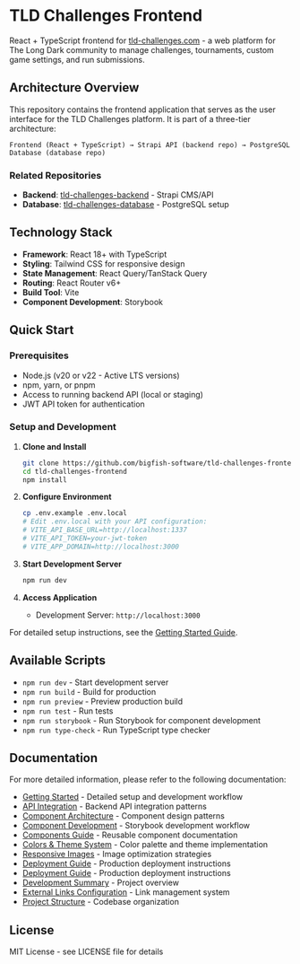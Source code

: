 # TLD Challenges Frontend

React + TypeScript frontend for [tld-challenges.com](https://tld-challenges.com) - a web platform for The Long Dark community to manage challenges, tournaments, custom game settings, and run submissions.

## Architecture Overview

This repository contains the frontend application that serves as the user interface for the TLD Challenges platform. It is part of a three-tier architecture:

```
Frontend (React + TypeScript) → Strapi API (backend repo) → PostgreSQL Database (database repo)
```

### Related Repositories
- **Backend**: [tld-challenges-backend](https://github.com/bigfish-software/tld-challenges-backend) - Strapi CMS/API
- **Database**: [tld-challenges-database](https://github.com/bigfish-software/tld-challenges-database) - PostgreSQL setup

## Technology Stack

- **Framework**: React 18+ with TypeScript
- **Styling**: Tailwind CSS for responsive design
- **State Management**: React Query/TanStack Query
- **Routing**: React Router v6+
- **Build Tool**: Vite
- **Component Development**: Storybook

## Quick Start

### Prerequisites
- Node.js (v20 or v22 - Active LTS versions)
- npm, yarn, or pnpm
- Access to running backend API (local or staging)
- JWT API token for authentication

### Setup and Development

1. **Clone and Install**
   ```bash
   git clone https://github.com/bigfish-software/tld-challenges-frontend.git
   cd tld-challenges-frontend
   npm install
   ```

2. **Configure Environment**
   ```bash
   cp .env.example .env.local
   # Edit .env.local with your API configuration:
   # VITE_API_BASE_URL=http://localhost:1337
   # VITE_API_TOKEN=your-jwt-token
   # VITE_APP_DOMAIN=http://localhost:3000
   ```

3. **Start Development Server**
   ```bash
   npm run dev
   ```

4. **Access Application**
   - Development Server: `http://localhost:3000`

For detailed setup instructions, see the [Getting Started Guide](docs/getting-started.md).

## Available Scripts

- `npm run dev` - Start development server
- `npm run build` - Build for production
- `npm run preview` - Preview production build
- `npm run test` - Run tests
- `npm run storybook` - Run Storybook for component development
- `npm run type-check` - Run TypeScript type checker

## Documentation

For more detailed information, please refer to the following documentation:

- [Getting Started](docs/getting-started.md) - Detailed setup and development workflow
- [API Integration](docs/api.md) - Backend API integration patterns
- [Component Architecture](docs/component-architecture.md) - Component design patterns
- [Component Development](docs/component-development.md) - Storybook development workflow
- [Components Guide](docs/components.md) - Reusable component documentation
- [Colors & Theme System](docs/colors.md) - Color palette and theme implementation
- [Responsive Images](docs/responsive-images.md) - Image optimization strategies
- [Deployment Guide](docs/deployment.md) - Production deployment instructions
- [Deployment Guide](docs/deployment.md) - Production deployment instructions
- [Development Summary](docs/development-summary.md) - Project overview
- [External Links Configuration](docs/external-links.md) - Link management system
- [Project Structure](docs/project-structure.md) - Codebase organization

## License

MIT License - see LICENSE file for details